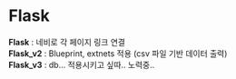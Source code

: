 # Flask

<b>Flask</b> : 네비로 각 페이지 링크 연결 <br>
<b>Flask_v2</b> : Blueprint, extnets 적용 (csv 파일 기반 데이터 출력) <br>
<b>Flask_v3</b> : db... 적용시키고 싶따.. 노력중..

